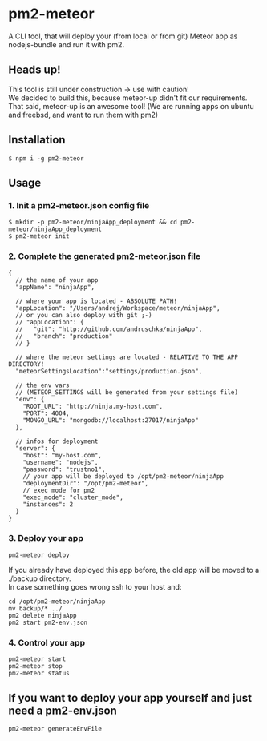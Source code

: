 # pm2-meteor
A CLI tool, that will deploy your (from local or from git) Meteor app as nodejs-bundle and run it with pm2.

## Heads up!
This tool is still under construction -> use with caution!  
We decided to build this, because meteor-up didn't fit our requirements.  
That said, meteor-up is an awesome tool!
(We are running apps on ubuntu and freebsd, and want to run them with pm2)

## Installation
```
$ npm i -g pm2-meteor
```

## Usage
### 1. Init a pm2-meteor.json config file
```
$ mkdir -p pm2-meteor/ninjaApp_deployment && cd pm2-meteor/ninjaApp_deployment
$ pm2-meteor init
```

### 2. Complete the generated pm2-meteor.json file
```
{
  // the name of your app
  "appName": "ninjaApp",

  // where your app is located - ABSOLUTE PATH!
  "appLocation": "/Users/andrej/Workspace/meteor/ninjaApp",
  // or you can also deploy with git ;-)
  // "appLocation": {
  //   "git": "http://github.com/andruschka/ninjaApp",
  //   "branch": "production"
  // }

  // where the meteor settings are located - RELATIVE TO THE APP DIRECTORY!
  "meteorSettingsLocation":"settings/production.json",

  // the env vars
  // (METEOR_SETTINGS will be generated from your settings file)
  "env": {
    "ROOT_URL": "http://ninja.my-host.com",
    "PORT": 4004,
    "MONGO_URL": "mongodb://localhost:27017/ninjaApp"
  },

  // infos for deployment
  "server": {
    "host": "my-host.com",
    "username": "nodejs",
    "password": "trustno1",
    // your app will be deployed to /opt/pm2-meteor/ninjaApp
    "deploymentDir": "/opt/pm2-meteor",
    // exec mode for pm2
    "exec_mode": "cluster_mode",
    "instances": 2
  }
}
```

### 3. Deploy your app
```
pm2-meteor deploy
```
If you already have deployed this app before, the old app will be moved to a ./backup directory.  
In case something goes wrong ssh to your host and:
```
cd /opt/pm2-meteor/ninjaApp
mv backup/* ../
pm2 delete ninjaApp
pm2 start pm2-env.json
```

### 4. Control your app
```
pm2-meteor start
pm2-meteor stop
pm2-meteor status
```

## If you want to deploy your app yourself and just need a pm2-env.json
```
pm2-meteor generateEnvFile
```
